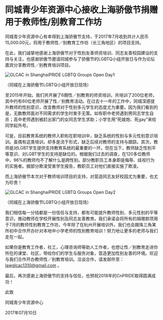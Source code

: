 # 同城青少年资源中心接收上海骄傲节捐赠用于教师性/别教育工作坊

同城青少年资源中心有幸得到上海骄傲节支持，于2017年7月收到共计人民币15,000.00元，将用于教师性／别教育工作坊（长三角地区）的项目支持。

在此，我们诚挚地感谢上海骄傲节对于性别友善师资培训、同志友善校园建设的支持与关注，也感谢骄傲节邀请同城参与了骄傲节的LGBTQ小组开放日与作为论坛嘉宾分享教师性／别教育培训项目。

![GLCAC in ShanghaiPRIDE LGBTQ Groups Open Day1](https://www.shpride.com/wp-content/uploads/2017/07/GLCAC-in-ShanghaiPRIDE-LGBTQ-Groups-Open-Day1.jpg)

（同城在上海骄傲节LGBTQ小组开放日现场）

至2015年开始，我们共开展了6期性／别教育的师资培训，共培训了200位老师，其中约有60位老师开展了性／别教育活动。在过去十一年的工作中，同城深感提升教师的性别意识，改变教师对于性别多元学生的态度尤为重要。因为我们看到的是，无数教师面对不同需求的学生时束手无策。如有职中老师遇到男同志学生自杀；高中老师遇到被赶出家门的女同志学生求助；小学生用“死娘炮、死gay”来给同学起外号。

可是，目前教育系统的教师入职和在职培训中，缺乏系统的性别与多元性别意识培训。虽偶有这类培训，却多是流于形式，缺乏后续对教师的支持与跟踪。其次，教师是对LGBT学生提供支持教育系统的最重要的一环。但在当下，教师缺乏性别平等意识、对LGBT学生的支持是缺位的。根据我们过去的调查，在120多位教师中，96%的教师均不了解什么是跨性别。部分教职员工本身即是侮辱、歧视行为的实施者。据部分欺凌受害学生报告，教职员工对他们直接实施了欺凌。

而上海骄傲节本次对于教师培训项目的支持，对营造同志友好校园尤为重要，也尤为珍贵！

![GLCAC in ShanghaiPRIDE LGBTQ Groups Open Day2](https://www.shpride.com/wp-content/uploads/2017/07/GLCAC-in-ShanghaiPRIDE-LGBTQ-Groups-Open-Day2.jpg)

（同城在上海骄傲节LGBTQ小组开放日现场）

我们相信每一分钱都是一份信任与支持，都有可能提升教师性别、多元性别的平等意识，推动教师在学校开展性别及同志友善教育。我们承诺会将所有的捐赠款项用于7月的教师性别教育工作坊，今年除了在杭州开展培训外，我们也会跟珠三角某所初中合作开办针对本地中小学老师的性别教育培训！努力地让更多的老师与我们走在一起。

如果你是教育工作者，社工，心理咨询师等助人工作者，也想让性／别教育走进你所在的课堂、社区，带给你们的学生与服务对象，营造更加性别友善的环境。欢迎与我们合作开办教师性／别教育培训。洽谈合作，请发邮件至：lawglcac1310@gmail.com 。

最后，再次感谢上海骄傲节的支持与信任，也预祝2018年的CnPRIDE取得圆满成功！

此致

同城青少年资源中心

2017年07月10日
